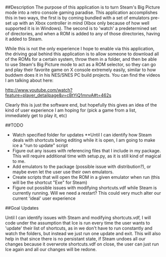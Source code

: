 ##Description
The purpose of this application is to turn Steam's Big Picture mode into a
retro console gaming paradise. This application accomplishes this in two ways,
the first is by coming bundled with a set of emulators pre-set up with an Xbox
controller in mind (Xbox only because of how well supported it is in Windows).
The second is to 'watch' a predetermined set of directories, and when a ROM is
added to any of those directories, having it added to Steam.

While this is not the only experience I hope to enable via this application,
the driving goal behind this application is to allow someone to download all
of the ROMs for a certain system, throw them in a folder, and then be able to
use Steam's Big Picture mode to act as a ROM selector, so they can go and play
their favorite game on X console extremely easily, similar to how buddwm does
it in his NES/SNES PC build projects. You can find the videos I am talking
about here:

http://www.youtube.com/watch?feature=player_detailpage&v=cBtYiQ1mnvA#t=462s

Clearly this is just the software end, but hopefully this gives an idea of the
kind of user experience I am hoping for (pick a game from a list, immediately
get to play it, etc)

##TODO

- Watch specified folder for updates
  **Until I can identify how Steam deals with shortcuts being editing while it
  is open, I am going to make ice a "run to update" script
- Figure out any issues with referencing files that I include in my package.
  This will require additional time with setup.py, as it is still kind of
  magical to me.
- Add emulators to the package (possible issue with distribution?), or maybe
  even let the user use their own emulators.
- Create scripts that will open the ROM in a given emulator when run (this will
  be the shortcut "Exe" for Steam)
- Figure out possible issues with modifying shortcuts.vdf while Steam is
  currently running. Will we need a restart? This could very much alter our
  current 'ideal' user experience
  
##Goal Updates

Until I can identify issues with Steam and modifying shortcuts.vdf, I will code
under the assumption that Ice is run every time the user wants to 'update'
their list of shortcuts, as in we don't have to run constantly and watch the
folders, but instead we just run one update and exit. This will also help in
that since there is no persistant state, if Steam undoes all our changes
because it overwrote shortcuts.vdf on close, the user can just run Ice again
and all our changes will be redone.